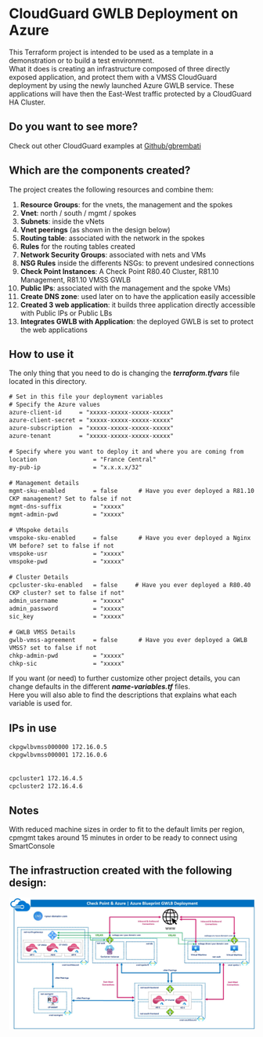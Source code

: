 # CloudGuard GWLB Deployment on Azure
This Terraform project is intended to be used as a template in a demonstration or to build a test environment.  
What it does is creating an infrastructure composed of three directly exposed application, and protect them with a VMSS CloudGuard deployment by using the newly launched Azure GWLB service. These applications will have then the East-West traffic protected by a CloudGuard HA Cluster.    

## Do you want to see more?    
Check out other CloudGuard examples at [Github/gbrembati](https://github.com/gbrembati/)

## Which are the components created?
The project creates the following resources and combine them:
1. **Resource Groups**: for the vnets, the management and the spokes
2. **Vnet**: north / south / mgmt / spokes
3. **Subnets**: inside the vNets
4. **Vnet peerings** (as shown in the design below)
5. **Routing table**: associated with the network in the spokes
6. **Rules** for the routing tables created
7. **Network Security Groups**: associated with nets and VMs
8. **NSG Rules** inside the differents NSGs: to prevent undesired connections
9. **Check Point Instances**: A Check Point R80.40 Cluster, R81.10 Management, R81.10 VMSS GWLB
10. **Public IPs**: associated with the management and the spoke VMs)
11. **Create DNS zone**: used later on to have the application easily accessible
12. **Created 3 web application**: it builds three application directly accessible with Public IPs or Public LBs
13. **Integrates GWLB with Application**: the deployed GWLB is set to protect the web applications

## How to use it
The only thing that you need to do is changing the __*terraform.tfvars*__ file located in this directory.

```hcl
# Set in this file your deployment variables
# Specify the Azure values
azure-client-id     = "xxxxx-xxxxx-xxxxx-xxxxx"
azure-client-secret = "xxxxx-xxxxx-xxxxx-xxxxx"
azure-subscription  = "xxxxx-xxxxx-xxxxx-xxxxx"
azure-tenant        = "xxxxx-xxxxx-xxxxx-xxxxx"

# Specify where you want to deploy it and where you are coming from
location                = "France Central"
my-pub-ip               = "x.x.x.x/32"

# Management details
mgmt-sku-enabled        = false      # Have you ever deployed a R81.10 CKP management? Set to false if not
mgmt-dns-suffix         = "xxxxx"
mgmt-admin-pwd          = "xxxxx"

# VMspoke details
vmspoke-sku-enabled     = false      # Have you ever deployed a Nginx VM before? set to false if not
vmspoke-usr             = "xxxxx"
vmspoke-pwd             = "xxxxx"

# Cluster Details
cpcluster-sku-enabled   = false     # Have you ever deployed a R80.40 CKP cluster? set to false if not"
admin_username          = "xxxxx"
admin_password          = "xxxxx"
sic_key                 = "xxxxx"

# GWLB VMSS Details
gwlb-vmss-agreement     = false      # Have you ever deployed a GWLB VMSS? set to false if not
chkp-admin-pwd          = "xxxxx"
chkp-sic                = "xxxxx"
```
If you want (or need) to further customize other project details, you can change defaults in the different __*name-variables.tf*__ files.   
Here you will also able to find the descriptions that explains what each variable is used for.

## IPs in use 
```hcl
ckpgwlbvmss000000 172.16.0.5
ckpgwlbvmss000001 172.16.0.6


cpcluster1 172.16.4.5
cpcluster2 172.16.4.6
```

## Notes
With reduced machine sizes in order to fit to the default limits per region, cpmgmt takes around 15 minutes in order to be ready to connect using SmartConsole

## The infrastruction created with the following design:
![Architectural Design](/zimages/azure-gwlb-design.jpg)
